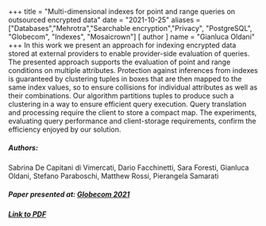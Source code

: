 +++
title = "Multi-dimensional indexes for point and range queries on outsourced encrypted data"
date = "2021-10-25"
aliases = ["Databases","Mehrotra","Searchable encryption","Privacy",
"PostgreSQL", "Globecom", "Indexes", "Mosaicrown"]
[ author ]
  name = "Gianluca Oldani"
+++
In this work we present an approach for indexing encrypted data
stored at external providers to enable provider-side evaluation of
queries. The presented approach supports the evaluation of point and range
conditions on multiple attributes. Protection against inferences
from indexes is guaranteed by clustering tuples in boxes that are
then mapped to the same index values, so to ensure collisions for
individual attributes as well as their combinations. 
Our algorithm partitions tuples to produce such a clustering
in a way to ensure efficient query execution. Query translation
and processing require the client to store a compact map. The
experiments, evaluating query performance and client-storage
requirements, confirm the efficiency enjoyed by our solution.
##### Authors:
Sabrina De Capitani di Vimercati, Dario Facchinetti, Sara Foresti, Gianluca Oldani, Stefano Paraboschi, Matthew Rossi, Pierangela Samarati

##### Paper presented at:&nbsp;<a href="https://globecom2021.ieee-globecom.org/" target="_blank">Globecom 2021</a>

##### <a href="https://cs.unibg.it/seclab-papers/2021/GLOBECOM/multi-dimensional-indexes.pdf" target="_blank">Link to PDF</a>
